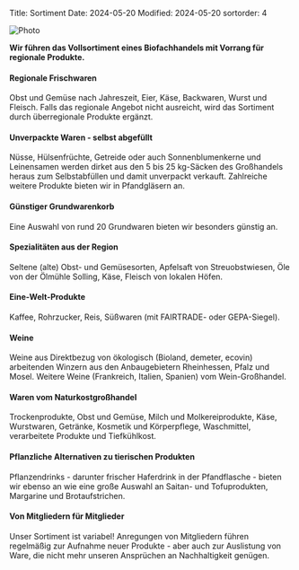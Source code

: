Title: Sortiment
Date: 2024-05-20
Modified: 2024-05-20
sortorder: 4

![Photo]({static}/images/banner/h-banner_regalansicht1.jpg)

**Wir führen das Vollsortiment eines Biofachhandels mit Vorrang für regionale Produkte.**

#### Regionale Frischwaren
Obst und Gemüse nach Jahreszeit, Eier, Käse, Backwaren, Wurst und Fleisch. Falls das regionale Angebot nicht ausreicht, wird das Sortiment durch überregionale Produkte ergänzt.

#### Unverpackte Waren - selbst abgefüllt
Nüsse, Hülsenfrüchte, Getreide oder auch Sonnenblumenkerne und Leinensamen werden dirket aus den 5 bis 25 kg-Säcken des Großhandels heraus zum Selbstabfüllen und damit unverpackt verkauft. Zahlreiche weitere Produkte bieten wir in Pfandgläsern an.

#### Günstiger Grundwarenkorb
Eine Auswahl von rund 20 Grundwaren bieten wir besonders günstig an.

#### Spezialitäten aus der Region
Seltene (alte) Obst- und Gemüsesorten, Apfelsaft von Streuobstwiesen, Öle von der Ölmühle Solling, Käse, Fleisch von lokalen Höfen.

#### Eine-Welt-Produkte
Kaffee, Rohrzucker, Reis, Süßwaren (mit FAIRTRADE- oder GEPA-Siegel).

#### Weine
Weine aus Direktbezug von ökologisch (Bioland, demeter, ecovin) arbeitenden Winzern aus den Anbaugebietern Rheinhessen, Pfalz und Mosel. Weitere Weine (Frankreich, Italien, Spanien) vom Wein-Großhandel.

#### Waren vom Naturkostgroßhandel
Trockenprodukte, Obst und Gemüse, Milch und Molkereiprodukte, Käse, Wurstwaren, Getränke, Kosmetik und Körperpflege, Waschmittel, verarbeitete Produkte und Tiefkühlkost.

#### Pflanzliche Alternativen zu tierischen Produkten
Pflanzendrinks - darunter frischer Haferdrink in der Pfandflasche - bieten wir ebenso an wie eine große Auswahl an Saitan- und Tofuprodukten, Margarine und Brotaufstrichen.

#### Von Mitgliedern für Mitglieder
Unser Sortiment ist variabel! Anregungen von Mitgliedern führen regelmäßig zur Aufnahme neuer Produkte - aber auch zur Auslistung von Ware, die nicht mehr unseren Ansprüchen an Nachhaltigkeit genügen.
